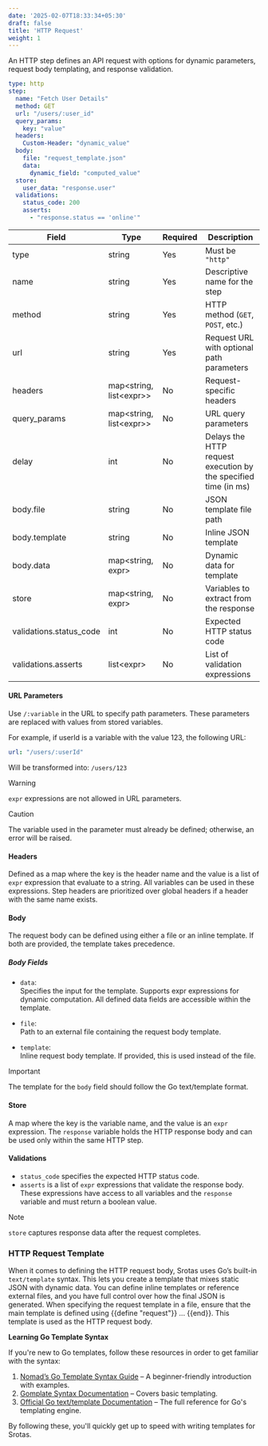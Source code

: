 ```yaml
---
date: '2025-02-07T18:33:34+05:30'
draft: false
title: 'HTTP Request'
weight: 1
---
```


An HTTP step defines an API request with options for dynamic parameters, request body templating, and response validation.  

```yaml
type: http
step:
  name: "Fetch User Details"
  method: GET
  url: "/users/:user_id"
  query_params:
    key: "value"
  headers:
    Custom-Header: "dynamic_value"
  body:
    file: "request_template.json"
    data:
      dynamic_field: "computed_value"
  store:
    user_data: "response.user"
  validations:
    status_code: 200
    asserts:
      - "response.status == 'online'"

```

| Field                   | Type                      | Required | Description                                                     |
|-------------------------|---------------------------|----------|-----------------------------------------------------------------|
| type                    | string                    | Yes      | Must be `"http"`                                                |
| name                    | string                    | Yes      | Descriptive name for the step                                   |
| method                  | string                    | Yes      | HTTP method (`GET`, `POST`, etc.)                               |
| url                     | string                    | Yes      | Request URL with optional path parameters                       |
| headers                 | map<string, list\<expr\>> | No       | Request-specific headers                                        |
| query_params            | map<string, list\<expr\>> | No       | URL query parameters                                            |
| delay                   | int                       | No       | Delays the HTTP request execution by the specified time (in ms) |
| body.file               | string                    | No       | JSON template file path                                         |
| body.template           | string                    | No       | Inline JSON template                                            |
| body.data               | map<string, expr>         | No       | Dynamic data for template                                       |
| store                   | map<string, expr>         | No       | Variables to extract from the response                          |
| validations.status_code | int                       | No       | Expected HTTP status code                                       |
| validations.asserts     | list\<expr>               | No       | List of validation expressions                                  |

#### URL Parameters

Use `/:variable` in the URL to specify path parameters. These parameters are replaced with values from stored variables.

For example, if userId is a variable with the value 123, the following URL:

```yaml
url: "/users/:userId"
```

Will be transformed into: `/users/123`

> [!WARNING]
> `expr` expressions are not allowed in URL parameters.

> [!CAUTION]
> The variable used in the parameter must already be defined; otherwise, an error will be raised.

#### Headers

Defined as a map where the key is the header name and the value is a list of `expr` expression that evaluate to a string. All variables can be used in these expressions. Step headers are prioritized over global headers if a header with the same name exists.

#### Body

The request body can be defined using either a file or an inline template. If both are provided, the template takes precedence.

##### Body Fields

- `data`:  
Specifies the input for the template. Supports expr expressions for dynamic computation. All defined data fields are accessible within the template.

- `file`:  
Path to an external file containing the request body template.

- `template`:  
Inline request body template. If provided, this is used instead of the file.

> [!IMPORTANT]
> The template for the `body` field should follow the Go text/template format.

#### Store

A map where the key is the variable name, and the value is an `expr` expression. The `response` variable holds the HTTP response body and can be used only within the same HTTP step.

#### Validations

- `status_code` specifies the expected HTTP status code.  
- `asserts` is a list of `expr` expressions that validate the response body. These expressions have access to all variables and the `response` variable and must return a boolean value.

> [!NOTE]
> `store` captures response data after the request completes.  

### HTTP Request Template

When it comes to defining the HTTP request body, Srotas uses Go’s built-in `text/template` syntax. This lets you create a template that mixes static JSON with dynamic data. You can define inline templates or reference external files, and you have full control over how the final JSON is generated. When specifying the request template in a file, ensure that the main template is defined using {{define "request"}} ... {{end}}. This template is used as the HTTP request body.

**Learning Go Template Syntax**

If you're new to Go templates, follow these resources in order to get familiar with the syntax:  

1. [Nomad’s Go Template Syntax Guide](https://developer.hashicorp.com/nomad/tutorials/templates/go-template-syntax) – A beginner-friendly introduction with examples.  
2. [Gomplate Syntax Documentation](https://docs.gomplate.ca/syntax/) – Covers basic templating.  
3. [Official Go text/template Documentation](https://pkg.go.dev/text/template) – The full reference for Go's templating engine.  

By following these, you'll quickly get up to speed with writing templates for Srotas.  
